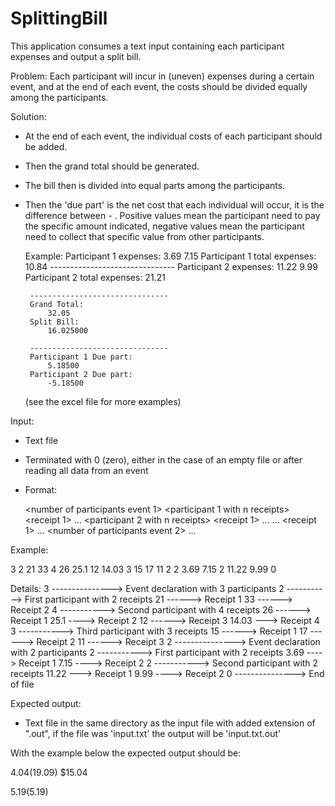 # SplittingBill
This application consumes a text input containing each participant expenses and output a split bill.

Problem:
Each participant will incur in (uneven) expenses during a certain event, and at the end of each event, the costs should be divided equally among the participants.

Solution:
 - At the end of each event, the individual costs of each participant should be added.
 - Then the grand total should be generated.
 - The bill then is divided into equal parts among the participants.
 - Then the 'due part' is the net cost that each individual will occur, it is the difference between <split bill> - <total already paid>. Positive values mean the participant need to pay the specific amount indicated, negative values mean the participant need to collect that specific value from other participants.

    Example:
        Participant 1 expenses:
            3.69
            7.15
		Participant 1 total expenses:
		    10.84
		-------------------------------	
        Participant 2 expenses:
            11.22
            9.99
		Participant 2 total expenses:
            21.21

	    -------------------------------
		Grand Total:
            32.05	
		Split Bill:
            16.025000	

        -------------------------------
		Participant 1 Due part:
            5.18500
		Participant 2 Due part:
            -5.18500


	(see the excel file for more examples)
	

	
Input:
 - Text file
 - Terminated with 0 (zero), either in the case of an empty file or after reading all data from an event
 - Format:
 
	<number of participants event 1>
	<participant 1 with n receipts>
	<receipt 1>
	    ...
	<receipt n>
	<participant 2 with n receipts>
	<receipt 1>
	    ...
	<receipt n>
	...
	<participant n with n receipts>
	<receipt 1>
	    ...
	<receipt n>
	<number of participants event 2>
	    ...
	
Example:
	
3
2
21
33
4
26
25.1
12
14.03
3
15
17
11
2
2
3.69
7.15
2
11.22
9.99
0

Details:
3 ---------------> Event declaration with 3 participants
    2 ----------->  First participant with 2 receipts
        21 ------>   Receipt 1
        33 ------>   Receipt 2
    4 ----------->  Second participant with 4 receipts
        26 ------>   Receipt 1
        25.1 ---->   Receipt 2
        12 ------>   Receipt 3
        14.03 --->   Receipt 4
    3 ----------->  Third participant with 3 receipts
        15 ------>   Receipt 1
        17 ------>   Receipt 2
        11 ------>   Receipt 3
2 ---------------> Event declaration with 2 participants
    2 ----------->  First participant with 2 receipts
        3.69 ---->   Receipt 1
        7.15 ---->   Receipt 2
    2 ----------->  Second participant with 2 receipts
        11.22 --->   Receipt 1
        9.99 ---->   Receipt 2
0 ---------------> End of file




Expected output:
 - Text file in the same directory as the input file with added extension of ".out", if the file was 
 'input.txt' the output will be 'input.txt.out'
 
With the example below the expected output should be:

$4.04
($19.09)
$15.04

$5.19
($5.19)


